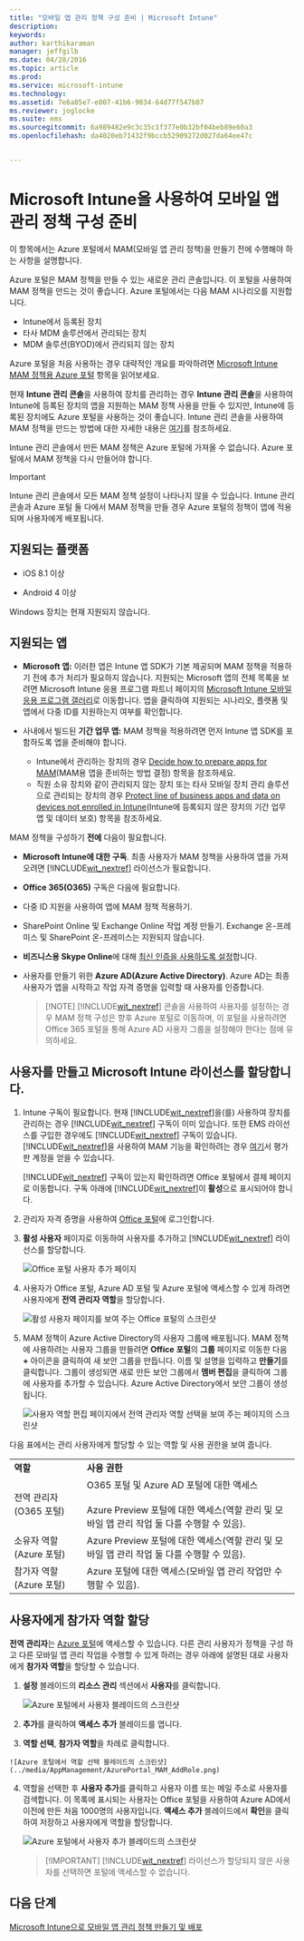 ```yaml
---
title: "모바일 앱 관리 정책 구성 준비 | Microsoft Intune"
description: 
keywords: 
author: karthikaraman
manager: jeffgilb
ms.date: 04/28/2016
ms.topic: article
ms.prod: 
ms.service: microsoft-intune
ms.technology: 
ms.assetid: 7e6a85e7-e007-41b6-9034-64d77f547b87
ms.reviewer: joglocke
ms.suite: ems
ms.sourcegitcommit: 6a989482e9c3c35c1f377e0b32bf04beb89e60a3
ms.openlocfilehash: da4020eb71432f9bccb52909272d027da64ee47c


---
```


# Microsoft Intune을 사용하여 모바일 앱 관리 정책 구성 준비
이 항목에서는 Azure 포털에서 MAM(모바일 앱 관리 정책)을 만들기 전에 수행해야 하는 사항을 설명합니다.

Azure 포털은 MAM 정책을 만들 수 있는 새로운 관리 콘솔입니다. 이 포털을 사용하여 MAM 정책을 만드는 것이 좋습니다. Azure 포털에서는 다음 MAM 시나리오를 지원합니다.
- Intune에서 등록된 장치
- 타사 MDM 솔루션에서 관리되는 장치
- MDM 솔루션(BYOD)에서 관리되지 않는 장치

Azure 포털을 처음 사용하는 경우 대략적인 개요를 파악하려면 [Microsoft Intune MAM 정책용 Azure 포털](azure-portal-for-microsoft-intune-mam-policies.md) 항목을 읽어보세요.

현재 **Intune 관리 콘솔**을 사용하여 장치를 관리하는 경우 **Intune 관리 콘솔**을 사용하여 Intune에 등록된 장치의 앱을 지원하는 MAM 정책 사용을 만들 수 있지만, Intune에 등록된 장치에도 Azure 포털을 사용하는 것이 좋습니다. Intune 관리 콘솔을 사용하여 MAM 정책을 만드는 방법에 대한 자세한 내용은 [여기](configure-and-deploy-mobile-application-management-policies-in-the-microsoft-intune-console.md)를 참조하세요.

Intune 관리 콘솔에서 만든 MAM 정책은 Azure 포털에 가져올 수 없습니다.  Azure 포털에서 MAM 정책을 다시 만들어야 합니다.

>[!IMPORTANT]
> Intune 관리 콘솔에서 모든 MAM 정책 설정이 나타나지 않을 수 있습니다. Intune 관리 콘솔과 Azure 포털 둘 다에서 MAM 정책을 만들 경우 Azure 포털의 정책이 앱에 적용되며 사용자에게 배포됩니다.


##  지원되는 플랫폼
- iOS 8.1 이상

- Android 4 이상

Windows 장치는 현재 지원되지 않습니다.
##  지원되는 앱
* **Microsoft 앱:** 이러한 앱은 Intune 앱 SDK가 기본 제공되며 MAM 정책을 적용하기 전에 추가 처리가 필요하지 않습니다.
지원되는 Microsoft 앱의 전체 목록을 보려면 Microsoft Intune 응용 프로그램 파트너 페이지의 [Microsoft Intune 모바일 응용 프로그램 갤러리](https://www.microsoft.com/en-us/server-cloud/products/microsoft-intune/partners.aspx)로 이동합니다. 앱을 클릭하여 지원되는 시나리오, 플랫폼 및 앱에서 다중 ID를 지원하는지 여부를 확인합니다.
* 사내에서 빌드된 **기간 업무 앱:** MAM 정책을 적용하려면 먼저 Intune 앱 SDK를 포함하도록 앱을 준비해야 합니다.

  * Intune에서 관리하는 장치의 경우 [Decide how to prepare apps for MAM](decide-how-to-prepare-apps-for-mobile-application-management-with-microsoft-intune.md)(MAM용 앱을 준비하는 방법 결정) 항목을 참조하세요.
  * 직원 소유 장치와 같이 관리되지 않는 장치 또는 타사 모바일 장치 관리 솔루션으로 관리되는 장치의 경우 [Protect line of business apps and data on devices not enrolled in Intune](protect-line-of-business-apps-and-data-on-devices-not-enrolled-in-microsoft-intune.md)(Intune에 등록되지 않은 장치의 기간 업무 앱 및 데이터 보호) 항목을 참조하세요.

MAM 정책을 구성하기 **전에** 다음이 필요합니다.

-   **Microsoft Intune에 대한 구독**.    최종 사용자가 MAM 정책을 사용하여 앱을 가져오려면 [!INCLUDE[wit_nextref](../includes/wit_nextref_md.md)] 라이선스가 필요합니다.

-   **Office 365(O365)** 구독은 다음에 필요합니다.
  - 다중 ID 지원을 사용하여 앱에 MAM 정책 적용하기.
  - SharePoint Online 및 Exchange Online 작업 계정 만들기. Exchange 온-프레미스 및 SharePoint 온-프레미스는 지원되지 않습니다.
-    **비즈니스용 Skype Online**에 대해 [최신 인증을 사용하도록 설정](http://social.technet.microsoft.com/wiki/contents/articles/34339.skype-for-business-online-enable-your-tenant-for-modern-authentication.aspx.md)합니다.


- 사용자를 만들기 위한 **Azure AD(Azure Active Directory)**. Azure AD는 최종 사용자가 앱을 시작하고 작업 자격 증명을 입력할 때 사용자를 인증합니다.

    > [!NOTE] [!INCLUDE[wit_nextref](../includes/wit_nextref_md.md)] 콘솔을 사용하여 사용자를 설정하는 경우 MAM 정책 구성은 향후 Azure 포털로 이동하며, 이 포털을 사용하려면 Office 365 포털을 통해 Azure AD 사용자 그룹을 설정해야 한다는 점에 유의하세요.


## 사용자를 만들고 Microsoft Intune 라이선스를 할당합니다.

1. Intune 구독이 필요합니다. 현재 [!INCLUDE[wit_nextref](../includes/wit_nextref_md.md)]을(를) 사용하여 장치를 관리하는 경우 [!INCLUDE[wit_nextref](../includes/wit_nextref_md.md)] 구독이 이미 있습니다.  또한 EMS 라이선스를 구입한 경우에도 [!INCLUDE[wit_nextref](../includes/wit_nextref_md.md)] 구독이 있습니다. [!INCLUDE[wit_nextref](../includes/wit_nextref_md.md)]을 사용하여 MAM 기능을 확인하려는 경우 [여기](http://www.microsoft.com/en-us/server-cloud/products/microsoft-intune/)서 평가판 계정을 얻을 수 있습니다.

    [!INCLUDE[wit_nextref](../includes/wit_nextref_md.md)] 구독이 있는지 확인하려면 Office 포털에서 결제 페이지로 이동합니다.  구독 아래에 [!INCLUDE[wit_nextref](../includes/wit_nextref_md.md)]이 **활성**으로 표시되어야 합니다.

2.  관리자 자격 증명을 사용하여 [Office 포털](http://portal.office.com)에 로그인합니다.

3.  **활성 사용자** 페이지로 이동하여 사용자를 추가하고 [!INCLUDE[wit_nextref](../includes/wit_nextref_md.md)] 라이선스를 할당합니다.

    ![Office 포털 사용자 추가 페이지](../media/AppManagement/OfficePortal_AddUsers.png)

4.  사용자가 Office 포털, Azure AD 포털 및 Azure 포털에 액세스할 수 있게 하려면 사용자에게 **전역 관리자 역할**을 할당합니다.

    ![활성 사용자 페이지를 보여 주는 Office 포털의 스크린샷 ](../media/AppManagement/OfficePortal_AddRoletoUser.png)

5.  MAM 정책이 Azure Active Directory의 사용자 그룹에 배포됩니다. MAM 정책에 사용하려는 사용자 그룹을 만들려면 **Office 포털**의 **그룹** 페이지로 이동한 다음 **+** 아이콘을 클릭하여 새 보안 그룹을 만듭니다.  이름 및 설명을 입력하고 **만들기**를 클릭합니다. 그룹이 생성되면 새로 만든 보안 그룹에서 **멤버 편집**을 클릭하여 그룹에 사용자를 추가할 수 있습니다. Azure Active Directory에서 보안 그룹이 생성됩니다.

    ![사용자 역할 편집 페이지에서 전역 관리자 역할 선택을 보여 주는 페이지의 스크린샷](../media/AppManagement/OfficePortal_CreateGroups.png)

다음 표에서는 관리 사용자에게 할당할 수 있는 역할 및 사용 권한을 보여 줍니다.

|||
|--|----|
|**역할**|**사용 권한**|
|전역 관리자(O365 포털)|O365 포털 및 Azure AD 포털에 대한 액세스<br /><br />Azure Preview 포털에 대한 액세스(역할 관리 및 모바일 앱 관리 작업 둘 다를 수행할 수 있음).|
|소유자 역할(Azure 포털)|Azure Preview 포털에 대한 액세스(역할 관리 및 모바일 앱 관리 작업 둘 다를 수행할 수 있음).|
|참가자 역할(Azure 포털)|Azure 포털에 대한 액세스(모바일 앱 관리 작업만 수행할 수 있음).|

## 사용자에게 참가자 역할 할당

**전역 관리자**는 [Azure 포털](https://portal.azure.com)에 액세스할 수 있습니다.  다른 관리 사용자가 정책을 구성 하 고 다른 모바일 앱 관리 작업을 수행할 수 있게 하려는 경우 아래에 설명된 대로 사용자에게 **참가자 역할**을 할당할 수 있습니다.


1.  **설정** 블레이드의 **리소스 관리** 섹션에서 **사용자**를 클릭합니다.

    ![Azure 포털에서 사용자 블레이드의 스크린샷](../media/AppManagement/AzurePortal_MAM_AddUsers.png)

2.  **추가**를 클릭하여 **액세스 추가** 블레이드를 엽니다.

3.   **역할 선택**, **참가자 역할**을 차례로 클릭합니다.

    ![Azure 포털에서 역할 선택 블레이드의 스크린샷](../media/AppManagement/AzurePortal_MAM_AddRole.png)

4.  역할을 선택한 후 **사용자 추가**를 클릭하고 사용자 이름 또는 메일 주소로 사용자를 검색합니다. 이 목록에 표시되는 사용자는 Office 포털을 사용하여 Azure AD에서 이전에 만든 처음 1000명의 사용자입니다. **액세스 추가** 블레이드에서 **확인**을 클릭하여 저장하고 사용자에게 역할을 할당합니다.

    ![Azure 포털에서 사용자 추가 블레이드의 스크린샷](../media/AppManagement/AzurePortal_MAM_AddusertoRole.png)

    > [!IMPORTANT] [!INCLUDE[wit_nextref](../includes/wit_nextref_md.md)] 라이선스가 할당되지 않은 사용자를 선택하면 포털에 액세스할 수 없습니다.

## 다음 단계
[Microsoft Intune으로 모바일 앱 관리 정책 만들기 및 배포](create-and-deploy-mobile-app-management-policies-with-microsoft-intune.md)



<!--HONumber=Jun16_HO4-->


